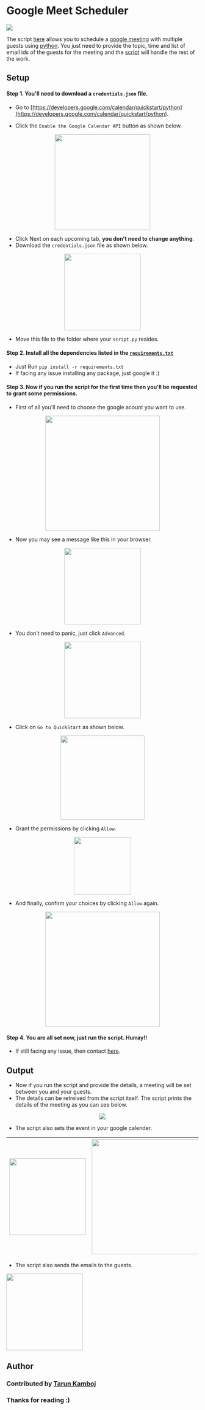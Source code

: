 # Google Meet Scheduler

![](http://ForTheBadge.com/images/badges/made-with-python.svg)

The script [here](script.py) allows you to schedule a [google meeting](https://meet.google.com/) with multiple guests using [python](https://www.python.org/). You just need to provide the topic, time and list of email ids of the guests for the meeting and the [script](script.py) will handle the rest of the work.

## Setup

#### Step 1. You'll need to download a `credentials.json` file.

- Go to [https://developers.google.com/calendar/quickstart/python](https://developers.google.com/calendar/quickstart/python).

- Click the `Enable the Google Calendar API` button as shown below.
<p align="center"><img height="250px" src="images/3.png"></p>

- Click Next on each upcoming tab, **you don't need to change anything**.
- Download the `credentials.json` file as shown below.
<p align="center"><img height="200px" src="images/4.PNG"></p>

- Move this file to the folder where your `script.py` resides.

#### Step 2. Install all the dependencies listed in the [`requirements.txt`](requirements.txt)
- Just Run `pip install -r requirements.txt`
- If facing any issue installing any package, just google it :)

#### Step 3. Now if you run the script for the first time then you'll be requested to grant some permissions.
- First of all you'll need to choose the google acount you want to use.
<p align="center"><img height="300px" src="images/5.PNG"></p>

- Now you may see a message like this in your browser.
<p align="center"><img height="200px" src="images/6.PNG"></p>

- You don't need to panic, just click `Advanced`.
<p align="center"><img height="200px" src="images/10.png"></p>

- Click on `Go to QuickStart` as shown below.
<p align="center"><img height="220px" src="images/7.PNG"></p>

- Grant the permissions by clicking `Allow`.
<p align="center"><img height="150px" src="images/8.PNG"></p>

- And finally, confirm your choices by clicking `Allow` again.
<p align="center"><img height="300px" src="images/9.PNG"></p>

#### Step 4. You are all set now, just run the script. Hurray!!
- If still facing any issue, then contact [here](https://github.com/Tarun-Kamboj).

## Output

- Now if you run the script and provide the details, a meeting will be set between you and your guests.
- The details can be retreived from the script itself. The script prints the details of the meeting as you can see below.
<p align="center"><img src="images/1.PNG"></p>

- The script also sets the event in your google calender.

| <img height="200px" src="images/11.jpg"> | <img height="300px" src="images/12.jpg"> |
|--|--|

- The script also sends the emails to the guests.
<img height="200px" src="images/13.jpg">

## Author
### Contributed by [Tarun Kamboj](https://github.com/Tarun-Kamboj)
### Thanks for reading :)